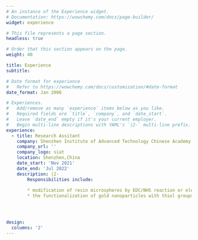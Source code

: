 ```yaml
---
# An instance of the Experience widget.
# Documentation: https://wowchemy.com/docs/page-builder/
widget: experience

# This file represents a page section.
headless: true

# Order that this section appears on the page.
weight: 40

title: Experience
subtitle:

# Date format for experience
#   Refer to https://wowchemy.com/docs/customization/#date-format
date_format: Jan 2006

# Experiences.
#   Add/remove as many `experience` items below as you like.
#   Required fields are `title`, `company`, and `date_start`.
#   Leave `date_end` empty if it's your current employer.
#   Begin multi-line descriptions with YAML's `|2-` multi-line prefix.
experience:
  - title: Research Assitant
    company: Shenzhen Institute of Advanced Technology Chinese Academy of Science
    company_url: ''
    company_logo: siat
    location: Shenzhen,China
    date_start: 'Nov 2021'
    date_end: 'Jul 2022'
    description: |2-
        Responsibilities include:
        
        * modification of resin microspheres by EDC/NHS reaction or eletrostatic interactions
        * the functionalization of gold nanoparticles with thiol groups
        



design:
  columns: '2'
---
```

